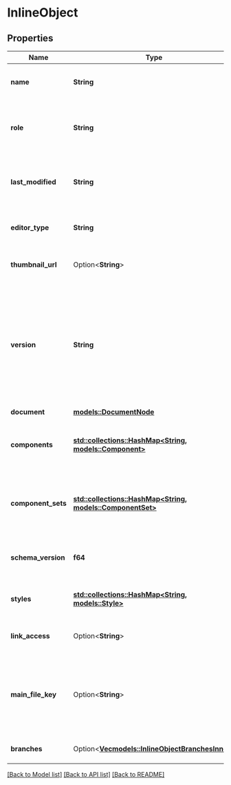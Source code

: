 # InlineObject

## Properties

Name | Type | Description | Notes
------------ | ------------- | ------------- | -------------
**name** | **String** | The name of the file as it appears in the editor. | 
**role** | **String** | The role of the user making the API request in relation to the file. | 
**last_modified** | **String** | The UTC ISO 8601 time at which the file was last modified. | 
**editor_type** | **String** | The type of editor associated with this file. | 
**thumbnail_url** | Option<**String**> | A URL to a thumbnail image of the file. | [optional]
**version** | **String** | The version number of the file. This number is incremented when a file is modified and can be used to check if the file has changed between requests. | 
**document** | [**models::DocumentNode**](DocumentNode.md) |  | 
**components** | [**std::collections::HashMap<String, models::Component>**](Component.md) | A mapping from component IDs to component metadata. | 
**component_sets** | [**std::collections::HashMap<String, models::ComponentSet>**](ComponentSet.md) | A mapping from component set IDs to component set metadata. | 
**schema_version** | **f64** | The version of the file schema that this file uses. | [default to 0]
**styles** | [**std::collections::HashMap<String, models::Style>**](Style.md) | A mapping from style IDs to style metadata. | 
**link_access** | Option<**String**> | The share permission level of the file link. | [optional]
**main_file_key** | Option<**String**> | The key of the main file for this file. If present, this file is a component or component set. | [optional]
**branches** | Option<[**Vec<models::InlineObjectBranchesInner>**](inline_object_branches_inner.md)> | A list of branches for this file. | [optional]

[[Back to Model list]](../README.md#documentation-for-models) [[Back to API list]](../README.md#documentation-for-api-endpoints) [[Back to README]](../README.md)


